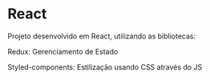 # React 

Projeto desenvolvido em React, utilizando as bibliotecas:

Redux: Gerenciamento de Estado

Styled-components: Estilização usando CSS através do JS
